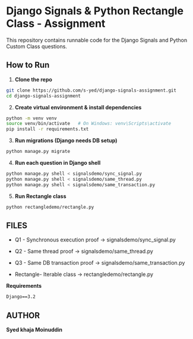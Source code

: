 # Django Signals & Python Rectangle Class - Assignment

This repository contains runnable code for the Django Signals and Python Custom Class questions.



## **How to Run**

1. **Clone the repo**
```bash
git clone https://github.com/s-yed/django-signals-assignment.git
cd django-signals-assignment
```
2. **Create virtual environment & install dependencies**
```bash
python -m venv venv
source venv/bin/activate   # On Windows: venv\Scripts\activate
pip install -r requirements.txt
```
3. **Run migrations (Django needs DB setup)**
```bash
python manage.py migrate
```
4. **Run each question in Django shell**
```bash
python manage.py shell < signalsdemo/sync_signal.py
python manage.py shell < signalsdemo/same_thread.py
python manage.py shell < signalsdemo/same_transaction.py

```
5. **Run Rectangle class**
```bash
python rectangledemo/rectangle.py
```

## **FILES** 

* Q1 - Synchronous execution proof → signalsdemo/sync_signal.py

* Q2 - Same thread proof → signalsdemo/same_thread.py

* Q3 - Same DB transaction proof → signalsdemo/same_transaction.py

* Rectangle- Iterable class → rectangledemo/rectangle.py

**Requirements**
```txt
Django==3.2
``` 

## **AUTHOR**
**Syed khaja Moinuddin**
